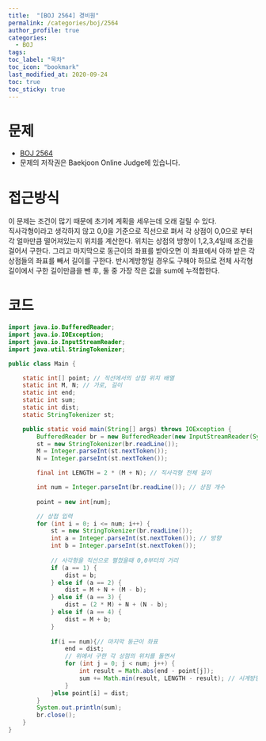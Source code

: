 ```yaml
---
title:  "[BOJ 2564] 경비원"
permalink: /categories/boj/2564
author_profile: true
categories:
  - BOJ
tags:
toc_label: "목차"
toc_icon: "bookmark"
last_modified_at: 2020-09-24
toc: true
toc_sticky: true
---
```

# 문제
* [BOJ 2564](https://www.acmicpc.net/problem/2564)
* 문제의 저작권은 Baekjoon Online Judge에 있습니다.  

# 접근방식 
이 문제는 조건이 많기 때문에 초기에 계획을 세우는데 오래 걸릴 수 있다.  
직사각형이라고 생각하지 않고 0,0을 기준으로 직선으로 펴서 각 상점이 0,0으로 부터 각 얼마만큼 떨어져있는지 위치를 계산한다. 위치는 상점의 방향이 1,2,3,4일때 조건을 걸어서 구한다. 그리고 마지막으로 동근이의 좌표를 받아오면 이 좌표에서 아까 받은 각 상점들의 좌표를 빼서 길이를 구한다. 반시계방향일 경우도 구해야 하므로 전체 사각형 길이에서 구한 길이만큼을 뺀 후, 둘 중 가장 작은 값을 sum에 누적합한다. 

# 코드
```java
import java.io.BufferedReader;
import java.io.IOException;
import java.io.InputStreamReader;
import java.util.StringTokenizer;

public class Main {

	static int[] point; // 직선에서의 상점 위치 배열
	static int M, N; // 가로, 길이
	static int end;
	static int sum;
	static int dist;
	static StringTokenizer st;

	public static void main(String[] args) throws IOException {
		BufferedReader br = new BufferedReader(new InputStreamReader(System.in));
		st = new StringTokenizer(br.readLine());
		M = Integer.parseInt(st.nextToken());
		N = Integer.parseInt(st.nextToken());

		final int LENGTH = 2 * (M + N); // 직사각형 전체 길이

		int num = Integer.parseInt(br.readLine()); // 상점 개수
		
		point = new int[num];

		// 상점 입력
		for (int i = 0; i <= num; i++) {
			st = new StringTokenizer(br.readLine());
			int a = Integer.parseInt(st.nextToken()); // 방향
			int b = Integer.parseInt(st.nextToken());
			
			// 사각형을 직선으로 펼쳤을때 0,0부터의 거리
			if (a == 1) {
				dist = b;
			} else if (a == 2) {
				dist = M + N + (M - b);
			} else if (a == 3) {
				dist = (2 * M) + N + (N - b);
			} else if (a == 4) {
				dist = M + b;
			}
				
			if(i == num){// 마지막 동근이 좌표
				end = dist; 
				// 위에서 구한 각 상점의 위치를 돌면서
				for (int j = 0; j < num; j++) {
					int result = Math.abs(end - point[j]);
					sum += Math.min(result, LENGTH - result); // 시계방향일때와 반시계방향일떄
				}
			}else point[i] = dist;
		}
		System.out.println(sum);
		br.close();
	}
}
```
